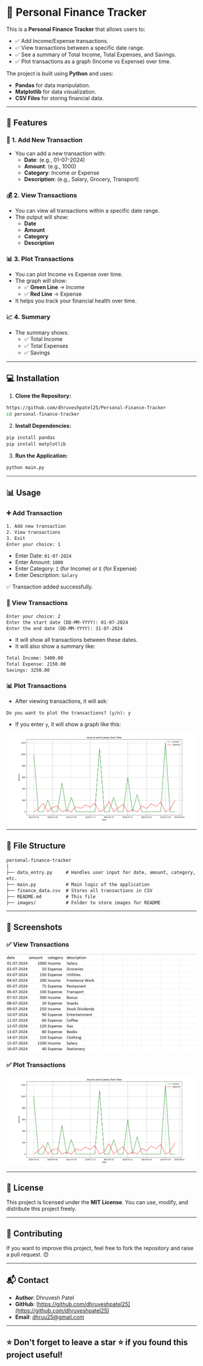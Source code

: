 # 💸 Personal Finance Tracker

This is a **Personal Finance Tracker** that allows users to:
- ✅ Add Income/Expense transactions.
- ✅ View transactions between a specific date range.
- ✅ See a summary of Total Income, Total Expenses, and Savings.
- ✅ Plot transactions as a graph (Income vs Expense) over time.

The project is built using **Python** and uses:
- **Pandas** for data manipulation.
- **Matplotlib** for data visualization.
- **CSV Files** for storing financial data.

---

## 🚀 Features

### 📅 1. Add New Transaction
- You can add a new transaction with:
  - **Date**: (e.g., 01-07-2024)
  - **Amount**: (e.g., 1000)
  - **Category**: Income or Expense
  - **Description**: (e.g., Salary, Grocery, Transport)

### 💰 2. View Transactions
- You can view all transactions within a specific date range.
- The output will show:
  - **Date**
  - **Amount**
  - **Category**
  - **Description**

### 📊 3. Plot Transactions
- You can plot Income vs Expense over time.
- The graph will show:
  - ✅ **Green Line** → Income
  - ✅ **Red Line** → Expense
- It helps you track your financial health over time.

### 📈 4. Summary
- The summary shows:
  - ✅ Total Income
  - ✅ Total Expenses
  - ✅ Savings

---

## 💻 Installation

1. **Clone the Repository:**
```bash
https://github.com/dhruveshpatel25/Personal-Finance-Tracker
cd personal-finance-tracker
```

2. **Install Dependencies:**
```bash
pip install pandas
pip install matplotlib
```

3. **Run the Application:**
```bash
python main.py
```

---

## 📊 Usage

### ➕ Add Transaction
```plaintext
1. Add new transaction
2. View transactions
3. Exit
Enter your choice: 1
```

- Enter Date: `01-07-2024`
- Enter Amount: `1000`
- Enter Category: `I` (for Income) or `E` (for Expense)
- Enter Description: `Salary`

✅ Transaction added successfully.


### 📅 View Transactions
```plaintext
Enter your choice: 2
Enter the start date (DD-MM-YYYY): 01-07-2024
Enter the end date (DD-MM-YYYY): 31-07-2024
```
- It will show all transactions between these dates.
- It will also show a summary like:
```plaintext
Total Income: 5400.00
Total Expense: 2150.00
Savings: 3250.00
```

### 📊 Plot Transactions
- After viewing transactions, it will ask:
```plaintext
Do you want to plot the transactions? (y/n): y
```
- If you enter `y`, it will show a graph like this:

![Graph](images/graph.png)

---

## 📂 File Structure
```plaintext
personal-finance-tracker
│
├── data_entry.py     # Handles user input for date, amount, category, etc.
├── main.py           # Main logic of the application
├── finance_data.csv  # Stores all transactions in CSV
├── README.md         # This file
├── images/           # Folder to store images for README
```

---

## 📸 Screenshots

### ✅ View Transactions
![View Transaction](images/view_transaction.png)

### ✅ Plot Transactions
![Graph](images/graph.png)

---

## 📜 License
This project is licensed under the **MIT License**. You can use, modify, and distribute this project freely.

---

## 🤝 Contributing
If you want to improve this project, feel free to fork the repository and raise a pull request. 😊

---

## 📬 Contact
- **Author**: Dhruvesh Patel
- **GitHub**: [https://github.com/dhruveshpatel25](https://github.com/dhruveshpatel25)
- **Email**: dhruu25@gmail.com

---

## ⭐ Don't forget to leave a star ⭐ if you found this project useful!

